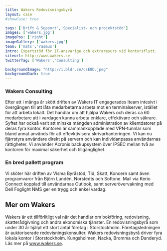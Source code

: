 ```yaml
---
title: Wakers Redovisningsbyrå
layout: case
#showCase: true

tags: ['Drift & Support','Specialist- och projektstöd']
images: ['wakers.jpg']
imagePos: ['right']
imageGallery: ['wakers.jpg']
team: ['mats','rasmus']
intro: Expertstöd för IT-ansvarige och extraresurs vid kontorsflytt.
siteurl: http://www.wakers.se
twitterTag: ['Wakers','Consulting']

backgroundImage: "http://i.bldr.se/csE8D.jpeg"
backgroundDark: true
---
```


### Wakers Consulting
Efter att i många år skött driften av Wakers IT engagerades Iteam intesivt i övergången till att låta medarbetarna arbeta mot en terminalserver, istället för att arbeta lokalt. Det handlar om att hjälpa Wakers och deras ca 60 medarbetare att i vardagen kunna arbeta enklare, effektivare och säkrare. Syftet har också varit att minska mängden administration av klientdatorer på deras fyra kontor. Kontoren är sammankopplade med VPN-tunnlar som bland annat används för att effevktivisera skrivarhanteringen. Vi kan nu fjärrstyra användare direkt på servern och kan individanpassa användarnas rättigheter. Vi använder Acronis backupsystem över IPSEC mellan två av kontoren för maximal säkerhet och tillgänglighet.

### En bred pallett program
Vi sköter här driften av Visma Byråstöd, Tid, Skatt, Koncern samt även programvaror från Björn Lundén, Norstedts och Softone.
Mail via Kerio Connect kopplad till användarnas Outlook, samt serverövervakning med Dell Foglight NMS ger en trygg och enkel vardag.

## Mer om Wakers
Wakers är ett tillförlitligt val när det handlar om bokföring, redovisning, skatterådgivning och andra ekonomiska tjänster. En redovisningsbyrå som under 30 år hjälpt ett stort antal företag i Storstockholm. Företagsledningen är auktoriserade redovisningskonsulter. Wakers redovisningsbyrå driver fyra lokala kontor i Storstockholm. Kungsholmen, Nacka, Bromma och Danderyd. Läs mer på <a href="http://www.wakers.se" target="blank">www.wakers.se</a>.